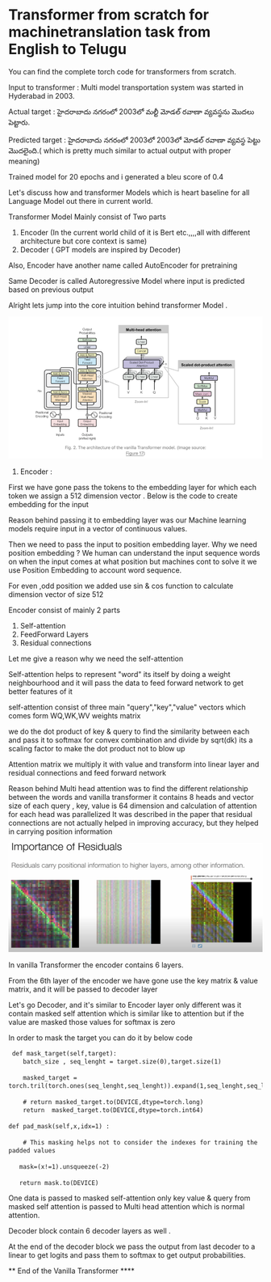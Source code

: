 # Transformer from scratch for machinetranslation task from English to Telugu


You can find the complete torch code for transformers from scratch.


Input to transformer : Multi model transportation system was started in Hyderabad in 2003.

Actual target : హైదరాబాదు నగరంలో 2003లో మల్టీ మోడల్ రవాణా వ్యవస్థను మొదలు పెట్టారు.

Predicted target : హైదరాబాదు నగరంలో 2003లో 2003లో మోడల్ రవాణా వ్యవస్థ పెట్టు మొదలైంది.( which is pretty much similar to actual output with proper meaning)


Trained model for 20 epochs and i generated a bleu score of 0.4

Let's discuss how and transformer Models which is heart baseline for all Language Model out there in current world.

Transformer Model Mainly consist of Two parts 

1) Encoder (In the current world child of it is Bert etc.,,,,all with different architecture but core context is same)
2) Decoder ( GPT models are inspired by Decoder)

Also, Encoder have another name called AutoEncoder for pretraining 

Same Decoder is called Autoregressive Model where input is predicted based on previous output 

Alright lets jump into the core intuition behind transformer Model .


![img.png](img.png)


1) Encoder :


First we have gone pass the tokens to the embedding layer for which each token we assign a 512 dimension vector . Below is the code to create embedding for the input 

Reason behind passing it to embedding layer was our Machine learning models require input in a vector of continuous values.

Then we need to pass the input to position embedding layer. Why we need position embedding ? We human can understand the input sequence words on when the input comes at what position but machines cont to solve it we use Position Embedding to account word sequence.

For even ,odd position we added use sin & cos function to calculate dimension vector of size 512 

Encoder consist of mainly 2 parts 

1) Self-attention 
2) FeedForward Layers
3) Residual connections 

Let me give a reason why we need the self-attention 

Self-attention helps to represent "word" its itself by doing a weight neighbourhood and it will pass the data to feed forward network to get better features of it 

self-attention consist of three main "query","key","value" vectors which comes form WQ,WK,WV weights matrix 

we do the dot product of key & query to find the similarity between each and pass it to softmax for convex combination and divide by sqrt(dk)  its a scaling factor to make the dot product not to blow up 

Attention matrix we multiply it with value and transform into linear layer and residual connections and feed forward network 

Reason behind Multi head attention was to find the different relationship between the words and vanilla transformer it contains 8 heads and vector size of each query , key, value is 64 dimension and calculation of attention for each head was parallelized 
It was described in the paper that residual connections are not actually helped in improving accuracy, but they helped in carrying position information 

![img_2.png](img_2.png)


In vanilla Transformer the encoder contains 6 layers.

From the 6th layer of the encoder we have gone use the key matrix & value matrix, and it will be passed to decoder layer 

Let's go Decoder, and it's similar to Encoder layer only different was it contain masked self attention which is similar like to attention but if the value are masked those values for softmax is zero 

In order to mask the target you can do it by below code 

     def mask_target(self,target):
        batch_size , seq_lenght = target.size(0),target.size(1)

        masked_target = torch.tril(torch.ones(seq_lenght,seq_lenght)).expand(1,seq_lenght,seq_lenght)

        # return masked_target.to(DEVICE,dtype=torch.long)
        return  masked_target.to(DEVICE,dtype=torch.int64)

    def pad_mask(self,x,idx=1) :

        # This masking helps not to consider the indexes for training the padded values 

       mask=(x!=1).unsqueeze(-2)

       return mask.to(DEVICE)

One data is passed to masked self-attention only key value  & query from masked self attention is passed to Multi head attention which is normal attention.

Decoder block contain 6 decoder layers as well .

At the end of the decoder block we pass the output from last decoder to a linear to get logits and pass them to softmax to get output probabilities.

** End of the Vanilla Transformer ****
